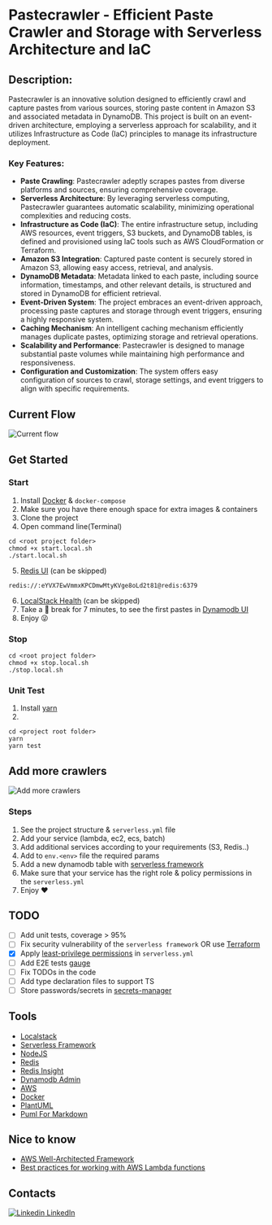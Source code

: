 # Pastecrawler - Efficient Paste Crawler and Storage with Serverless Architecture and IaC

## Description:
Pastecrawler is an innovative solution designed to efficiently crawl and capture pastes from various sources, storing paste content in Amazon S3 and associated metadata in DynamoDB. This project is built on an event-driven architecture, employing a serverless approach for scalability, and it utilizes Infrastructure as Code (IaC) principles to manage its infrastructure deployment.

### Key Features:

- **Paste Crawling**: Pastecrawler adeptly scrapes pastes from diverse platforms and sources, ensuring comprehensive coverage.
- **Serverless Architecture**: By leveraging serverless computing, Pastecrawler guarantees automatic scalability, minimizing operational complexities and reducing costs.
- **Infrastructure as Code (IaC)**: The entire infrastructure setup, including AWS resources, event triggers, S3 buckets, and DynamoDB tables, is defined and provisioned using IaC tools such as AWS CloudFormation or Terraform.
- **Amazon S3 Integration**: Captured paste content is securely stored in Amazon S3, allowing easy access, retrieval, and analysis.
- **DynamoDB Metadata**: Metadata linked to each paste, including source information, timestamps, and other relevant details, is structured and stored in DynamoDB for efficient retrieval.
- **Event-Driven System**: The project embraces an event-driven approach, processing paste captures and storage through event triggers, ensuring a highly responsive system.
- **Caching Mechanism**: An intelligent caching mechanism efficiently manages duplicate pastes, optimizing storage and retrieval operations.
- **Scalability and Performance**: Pastecrawler is designed to manage substantial paste volumes while maintaining high performance and responsiveness.
- **Configuration and Customization**: The system offers easy configuration of sources to crawl, storage settings, and event triggers to align with specific requirements.

## Current Flow

![Current flow](https://tinyurl.com/27xgyzws)<!--[Current flow](./diagrams/current-flow.puml)-->

## Get Started

### Start

1. Install [Docker](https://www.docker.com/) & `docker-compose`
2. Make sure you have there enough space for extra images & containers
3. Clone the project
4. Open command line(Terminal)

```
cd <root project folder>
chmod +x start.local.sh
./start.local.sh
```
5. [Redis UI](http://localhost:8002) (can be skipped)
```
redis://:eYVX7EwVmmxKPCDmwMtyKVge8oLd2t81@redis:6379 
```
6. [LocalStack Health](http://localhost:4566/health) (can be skipped)
7. Take a :tea: break for 7 minutes, to see the first pastes in [Dynamodb UI](http://localhost:8001)
8. Enjoy :stuck_out_tongue_winking_eye:

### Stop

```
cd <root project folder>
chmod +x stop.local.sh
./stop.local.sh
```

### Unit Test

1. Install [yarn](https://yarnpkg.com/)
2.

```
cd <project root folder>
yarn
yarn test
```

## Add more crawlers

![Add more crawlers](https://tinyurl.com/2y42ejxu)<!--[Add more crawlers](./diagrams/add-new-crawlers.puml)-->

### Steps

1. See the project structure & `serverless.yml` file
2. Add your service (lambda, ec2, ecs, batch)
3. Add additional services according to your requirements (S3, Redis..)
4. Add to `env.<env>` file the required params
5. Add a new dynamodb table with [serverless framework](https://www.serverless.com/)
6. Make sure that your service has the right role & policy permissions in the `serverless.yml`
7. Enjoy :heart:

## TODO

- [ ] Add unit tests, coverage > 95%
- [ ] Fix security vulnerability of the `serverless framework` OR use [Terraform](https://www.terraform.io/)
- [x] Apply [least-privilege permissions](https://docs.aws.amazon.com/IAM/latest/UserGuide/best-practices.html#grant-least-privilege) in `serverless.yml`
- [ ] Add E2E tests [gauge](https://gauge.org/)
- [ ] Fix TODOs in the code
- [ ] Add type declaration files to support TS
- [ ] Store passwords/secrets in [secrets-manager](https://aws.amazon.com/secrets-manager/)

## Tools

- [Localstack](https://localstack.cloud)
- [Serverless Framework](https://www.serverless.com)
- [NodeJS](https://nodejs.org/en)
- [Redis](https://redis.io)
- [Redis Insight](https://redis.com/redis-enterprise/redis-insight)
- [Dynamodb Admin](https://www.npmjs.com/package/dynamodb-admin)
- [AWS](https://aws.amazon.com)
- [Docker](https://www.docker.com)
- [PlantUML](https://github.com/awslabs/aws-icons-for-plantuml)
- [Puml For Markdown](https://github.com/danielyaa5/puml-for-markdown)

## Nice to know
- [AWS Well-Architected Framework](https://docs.aws.amazon.com/wellarchitected/latest/framework/welcome.html)
- [Best practices for working with AWS Lambda functions](https://docs.aws.amazon.com/lambda/latest/dg/best-practices.html)

## Contacts

[![Linkedin](https://i.stack.imgur.com/gVE0j.png) LinkedIn](https://www.linkedin.com/in/michael-horojanski-23b9a493/)
